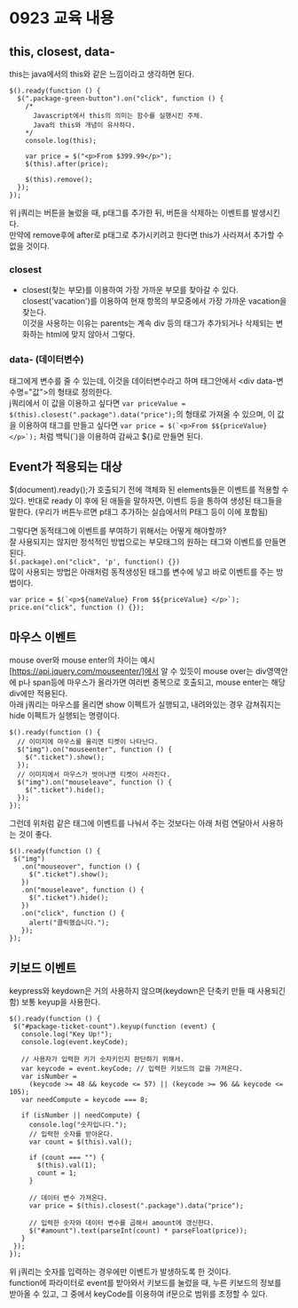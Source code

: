 # 0923 교육 내용
## this, closest, data-
 this는 java에서의 this와 같은 느낌이라고 생각하면 된다.
```
$().ready(function () {
  $(".package-green-button").on("click", function () {
    /*
      Javascript에서 this의 의미는 함수를 실행시킨 주체.
      Java의 this와 개념이 유사하다.
    */
    console.log(this);

    var price = $("<p>From $399.99</p>");
    $(this).after(price);

    $(this).remove();
  });
});
```
 위 j쿼리는 버튼을 눌렀을 때, p태그를 추가한 뒤, 버튼을 삭제하는 이벤트를 발생시킨다.</br>
 만약에 remove후에 after로 p태그로 추가시키려고 한다면 this가 사라져서 추가할 수 없을 것이다.</br>

### closest
* closest(찾는 부모)를 이용하여 가장 가까운 부모를 찾아갈 수 있다.
  closest('vacation')를 이용하여 현재 항목의 부모중에서 가장 가까운 vacation을 찾는다.</br>
  이것을 사용하는 이유는 parents는 계속 div 등의 태그가 추가되거나 삭제되는 변화하는 html에 맞지 않아서 그렇다.</br>

### data- (데이터변수)
 태그에게 변수를 줄 수 있는데, 이것을 데이터변수라고 하며 태그안에서 <div data-변수명="값">의 형태로 정의한다. </br>
 j쿼리에서 이 값을 이용하고 싶다면 ``` var priceValue = $(this).closest(".package").data("price"); ```의 형태로 가져올 수 있으며, 이 값을 이용하여 태그를 만들고 싶다면 ``` var price = $(`<p>From $${priceValue} </p>`); ``` 처럼 백틱(`)을 이용하여 감싸고 ${}로 만들면 된다.</br>

## Event가 적용되는 대상
 $(document).ready();가 호출되기 전에 객체화 된 elements들은 이벤트를 적용할 수 있다. 반대로 ready 이 후에 된 애들을 말하자면, 이벤트 등을 통하여 생성된 태그들을 말한다. (우리가 버튼누르면 p태그 추가하는 실습에서의 P태그 등이 이에 포함됨)</br>
 
 그렇다면 동적태그에 이벤트를 부여하기 위해서는 어떻게 해야할까? </br>
 잘 사용되지는 않지만 정석적인 방법으로는 부모태그의 원하는 태그와 이벤트를 만들면 된다.</br>
 ``` $(.package).on("click", 'p', function() {}) ```</br>
 많이 사용되는 방법은 아래처럼 동적생성된 태그를 변수에 넣고 바로 이벤트를 주는 방법이다.</br>
 ```
 var price = $(`<p>${nameValue} From $${priceValue} </p>`);
 price.on("click", function () {});
 ```
## 마우스 이벤트
 mouse over와 mouse enter의 차이는 예시[https://api.jquery.com/mouseenter/]에서 알 수 있듯이 mouse over는 div영역안에 p나 span등에 마우스가 올라가면 여러번 중복으로 호출되고, mouse enter는 해당 div에만 적용된다.</br>
 아래 j쿼리는 마우스를 올리면 show 이펙트가 실행되고, 내려와있는 경우 감쳐줘지는 hide 이펙트가 실행되는 명령이다.</br>
```
$().ready(function () {
  // 이미지에 마우스를 올리면 티켓이 나타난다.
  $("img").on("mouseenter", function () {
    $(".ticket").show();
  });
  // 이미지에서 마우스가 벗어나면 티켓이 사라진다.
  $("img").on("mouseleave", function () {
    $(".ticket").hide();
  });
});
```
 그런데 위처럼 같은 태그에 이벤트를 나눠서 주는 것보다는 아래 처럼 연달아서 사용하는 것이 좋다.</br>
 ```
$().ready(function () {
  $("img")
    .on("mouseover", function () {
      $(".ticket").show();
    })
    .on("mouseleave", function () {
      $(".ticket").hide();
    })
    .on("click", function () {
      alert("클릭했습니다.");
    });
});
```
## 키보드 이벤트
 keypress와 keydown은 거의 사용하지 않으며(keydown은 단축키 만들 때 사용되긴 함) 보통 keyup을 사용한다.</br>
 ```
$().ready(function () {
  $("#package-ticket-count").keyup(function (event) {
    console.log("Key Up!");
    console.log(event.keyCode);

    // 사용자가 입력한 키가 숫자키인지 판단하기 위해서.
    var keycode = event.keyCode; // 입력한 키보드의 값을 가져온다.
    var isNumber =
      (keycode >= 48 && keycode <= 57) || (keycode >= 96 && keycode <= 105);
    var needCompute = keycode === 8;

    if (isNumber || needCompute) {
      console.log("숫자입니다.");
      // 입력한 숫자를 받아온다.
      var count = $(this).val();

      if (count === "") {
        $(this).val(1);
        count = 1;
      }

      // 데이터 변수 가져온다.
      var price = $(this).closest(".package").data("price");

      // 입력한 숫자와 데이터 변수를 곱해서 amount에 갱신한다.
      $("#amount").text(parseInt(count) * parseFloat(price));
    }
  });
});
```
위 j쿼리는 숫자를 입력하는 경우에만 이벤트가 발생하도록 한 것이다.</br>
function에 파라미터로 event를 받아와서 키보드를 눌렀을 때, 누른 키보드의 정보를 받아올 수 있고, 그 중에서 keyCode를 이용하여 if문으로 범위를 조정할 수 있다.</br>






















 

